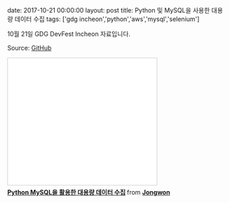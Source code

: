 date: 2017-10-21 00:00:00
layout: post
title: Python 및 MySQL을 사용한 대용량 데이터 수집
tags: ['gdg incheon','python','aws','mysql','selenium']

10월 21일 GDG DevFest Incheon 자료입니다.

Source: [GitHub](github.com/jongwony/gdg-devfest-crawl-171021)

<iframe src="//www.slideshare.net/slideshow/embed_code/key/3oqgYp1SyJjg6l" width="340" height="290" frameborder="0" marginwidth="0" marginheight="0" scrolling="no" style="border:1px solid #CCC; border-width:1px; margin-bottom:5px; max-width: 100%;" allowfullscreen> </iframe>

<div style="margin-bottom:5px"> <strong> <a href="//www.slideshare.net/Jongwon_/python-mysql-81067090" title="Python MySQL을 활용한 대용량 데이터 수집" target="_blank">Python MySQL을 활용한 대용량 데이터 수집</a> </strong> from <strong><a href="//www.slideshare.net/Jongwon_" target="_blank">Jongwon</a></strong> </div>

